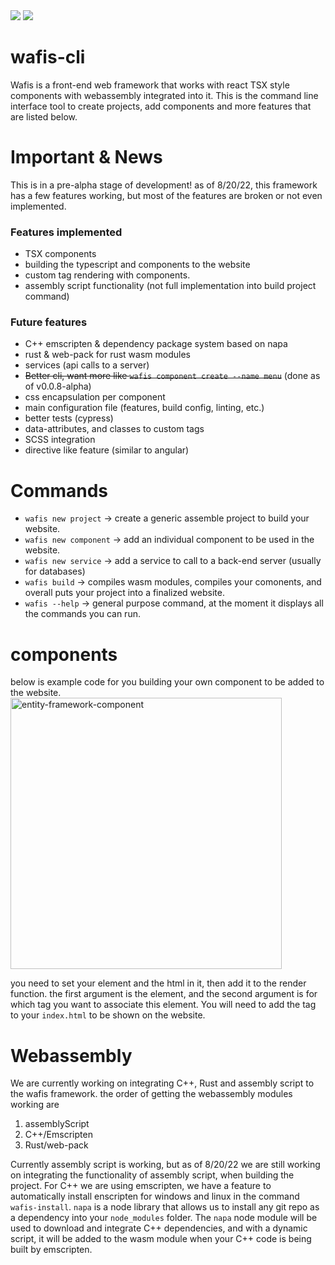 <img src="https://img.shields.io/npm/v/wafis-cli" />
<img src="https://img.shields.io/github/followers/sovr610?style=social" />

# wafis-cli
Wafis is a front-end web framework that works with react TSX style components with webassembly integrated into it. This is the command line interface tool to create projects, add components and more features that are listed below. 

# Important & News
This is in a pre-alpha stage of development! as of 8/20/22, this framework has a few features working, but most of the features are broken or not even implemented. 
  ### Features implemented
  - TSX components
  - building the typescript and components to the website
  - custom tag rendering with components.
  - assembly script functionality (not full implementation into build project command)
  ### Future features
  - C++ emscripten & dependency package system based on napa
  - rust & web-pack for rust wasm modules
  - services (api calls to a server)
  - ~~Better cli, want more like `wafis component create --name menu`~~ (done as of v0.0.8-alpha)
  - css encapsulation per component
  - main configuration file (features, build config, linting, etc.)
  - better tests (cypress)
  - data-attributes, and classes to custom tags
  - SCSS integration
  - directive like feature (similar to angular)

# Commands
 - `wafis new project` -> create a generic assemble project to build your website.
 - `wafis new component` -> add an individual component to be used in the website.
 - `wafis new service` -> add a service to call to a back-end server (usually for databases)
 - `wafis build` -> compiles wasm modules, compiles your comonents, and overall puts your project into a finalized website.
 - `wafis --help` -> general purpose command, at the moment it displays all the commands you can run.
 
 # components
 below is example code for you building your own component to be added to the website.
 <img width="434" alt="entity-framework-component" src="https://user-images.githubusercontent.com/5156960/185767967-dc6e15da-ebe0-483d-9497-a9424df1ef08.png">
 
 you need to set your element and the html in it, then add it to the render function. the first argument is the element, and the second argument is for which tag you  want to associate this element. You will need to add the tag to your `index.html` to be shown on the website.
 
 # Webassembly
 We are currently working on integrating C++, Rust and assembly script to the wafis framework. the order of getting the webassembly modules working are
  1. assemblyScript
  2. C++/Emscripten
  3. Rust/web-pack
  
 Currently assembly script is working, but as of 8/20/22 we are still working on integrating the functionality of assembly script, when building the project.
 For C++ we are using emscripten, we have a feature to automatically install enscripten for windows and linux in the command `wafis-install`. `napa` is a node library 
 that allows us to install any git repo as a dependency into your `node_modules` folder. The `napa` node module will be used to download and integrate C++ dependencies, 
 and with a dynamic script, it will be added to the wasm module when your C++ code is being built by emscripten.
 
